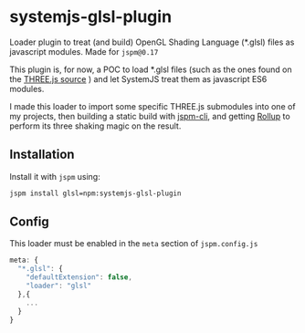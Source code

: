 # systemjs-glsl-plugin

Loader plugin to treat (and build) OpenGL Shading Language (*.glsl) files as javascript modules. Made for `jspm@0.17`

This plugin is, for now, a POC to load *.glsl files (such as the ones found on the [THREE.js source](https://github.com/mrdoob/three.js) ) and let SystemJS treat them as javascript ES6 modules.

I made this loader to import some specific THREE.js submodules into one of my projects, then building a static build with [jspm-cli](https://github.com/jspm/jspm-cli), and getting [Rollup](https://github.com/rollup/rollup) to perform its three shaking magic on the result.

## Installation

Install it with `jspm` using:

```sh
jspm install glsl=npm:systemjs-glsl-plugin
```

## Config

This loader must be enabled in the `meta` section of `jspm.config.js` 

```js
meta: {
  "*.glsl": {
    "defaultExtension": false,
    "loader": "glsl"
  },{
    ...  
  }
}
```

